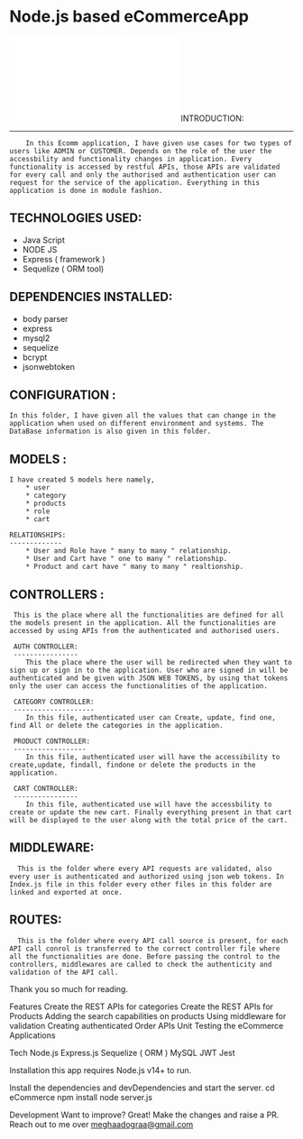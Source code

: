 # Node.js based eCommerceApp 


 ![EcommerenceApplication Architecture.pdf](file:///C:/Users/JGD/Downloads/attachment_05_Designing_architecture_of_our_project_-_attachment_lyst5951.pdf)
INTRODUCTION:

-------------
        In this Ecomm application, I have given use cases for two types of users like ADMIN or CUSTOMER. Depends on the role of the user the accessbility and functionality changes in application. Every functionality is accessed by restful APIs, those APIs are validated for every call and only the authorised and authentication user can request for the service of the application. Everything in this application is done in module fashion.

TECHNOLOGIES USED:
-------------------

* Java Script
* NODE JS
* Express ( framework )
* Sequelize ( ORM tool)

DEPENDENCIES INSTALLED:
------------------------

* body parser
* express
* mysql2
* sequelize
* bcrypt
* jsonwebtoken

CONFIGURATION : 
---------------
    In this folder, I have given all the values that can change in the application when used on different environment and systems. The DataBase information is also given in this folder.

MODELS :
--------
    I have created 5 models here namely, 
        * user
        * category
        * products
        * role
        * cart 

    RELATIONSHIPS:
    -------------
        * User and Role have " many to many " relationship.
        * User and Cart have " one to many " relationship.
        * Product and cart have " many to many " realtionship. 

CONTROLLERS : 
-------------
     This is the place where all the functionalities are defined for all the models present in the application. All the functionalities are accessed by using APIs from the authenticated and authorised users.

     AUTH CONTROLLER:
     ----------------
        This the place where the user will be redirected when they want to sign up or sign in to the application. User who are signed in will be authenticated and be given with JSON WEB TOKENS, by using that tokens only the user can access the functionalities of the application.
    
     CATEGORY CONTROLLER:
     --------------------
        In this file, authenticated user can Create, update, find one, find All or delete the categories in the application.

     PRODUCT CONTROLLER:
     ------------------
        In this file, authenticated user will have the accessibility to create,update, findall, findone or delete the products in the application.

     CART CONTROLLER:
     ----------------
        In this file, authenticated use will have the accessbility to create or update the new cart. Finally everything present in that cart will be displayed to the user along with the total price of the cart.

MIDDLEWARE:
-----------
      This is the folder where every API requests are validated, also every user is authenticated and authorized using json web tokens. In Index.js file in this folder every other files in this folder are linked and exported at once. 

ROUTES:
-------
      This is the folder where every API call source is present, for each API call conrol is transferred to the correct controller file where all the functionalities are done. Before passing the control to the controllers, middlewares are called to check the authenticity and validation of the API call.


Thank you so much for reading.



Features
Create the REST APIs for categories
Create the REST APIs for Products
Adding the search capabilities on products
Using middleware for validation
Creating authenticated Order APIs
Unit Testing the eCommerce Applications



Tech
Node.js
Express.js
Sequelize ( ORM )
MySQL
JWT
Jest

Installation
this app requires Node.js v14+ to run.

Install the dependencies and devDependencies and start the server.
cd eCommerce
npm install
node server.js

Development
Want to improve? Great! Make the changes and raise a PR. Reach out to me over meghaadograa@gmail.com



